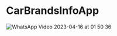 # CarBrandsInfoApp

![WhatsApp Video 2023-04-16 at 01 50 36](https://user-images.githubusercontent.com/92859580/232256449-face4b90-44cb-41ae-8f5b-a6097aaf2d02.gif)

